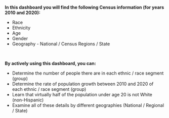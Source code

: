 **In this dashboard you will find the following Census information (for years 2010 and 2020):**

-   Race
-   Ethnicity
-   Age
-   Gender
-   Geography - National / Census Regions / State<br />
<br />

**By actively using this dashboard, you can:**
-   Determine the number of people there are in each ethnic / race segment (group)
-   Determine the rate of population growth between 2010 and 2020 of each ethnic / race segment (group)
-   Learn that virtually half of the population under age 20 is not White (non-Hispanic)
-   Examine all of these details by different geographies (National / Regional / State)<br />